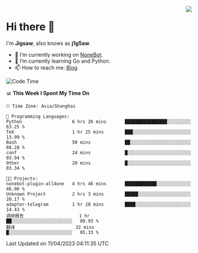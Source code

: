 <a href="#">
  <img align="right" src="https://github-readme-stats.vercel.app/api?username=j1g5awi&count_private=true&show_icons=true&title_color=80070B&text_color=B3B3B3&bg_color=212121&icon_color=80070B" />
</a>

# Hi there 👋

I'm **Jigsaw**, also knows as **j1g5aw**.

- 🔭 I’m currently working on [NoneBot](https://github.com/nonebot).
- 🌱 I’m currently learning Go and Python.
- 📫 How to reach me: [Blog](https://blog.maddestroyer.xyz/).

<!--START_SECTION:waka-->
![Code Time](http://img.shields.io/badge/Code%20Time-1%2C106%20hrs%2043%20mins-blue)

📊 **This Week I Spent My Time On** 

```text
🕑︎ Time Zone: Asia/Shanghai

💬 Programming Languages: 
Python                   6 hrs 26 mins       ████████████████░░░░░░░░░   63.25 % 
TeX                      1 hr 25 mins        ███░░░░░░░░░░░░░░░░░░░░░░   13.99 % 
Bash                     50 mins             ██░░░░░░░░░░░░░░░░░░░░░░░   08.28 % 
conf                     24 mins             █░░░░░░░░░░░░░░░░░░░░░░░░   03.94 % 
Other                    20 mins             █░░░░░░░░░░░░░░░░░░░░░░░░   03.34 % 

🐱‍💻 Projects: 
nonebot-plugin-all4one   4 hrs 46 mins       ████████████░░░░░░░░░░░░░   46.96 % 
Unknown Project          2 hrs 3 mins        █████░░░░░░░░░░░░░░░░░░░░   20.17 % 
adapter-telegram         1 hr 28 mins        ████░░░░░░░░░░░░░░░░░░░░░   14.43 % 
调研报告                     1 hr                ██░░░░░░░░░░░░░░░░░░░░░░░   09.93 % 
翻译                       32 mins             █░░░░░░░░░░░░░░░░░░░░░░░░   05.33 % 
```


 Last Updated on 11/04/2023 04:11:35 UTC
<!--END_SECTION:waka-->
